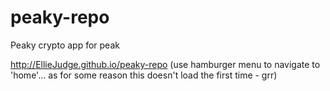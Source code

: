 # peaky-repo
Peaky crypto app for peak


http://EllieJudge.github.io/peaky-repo (use hamburger menu to navigate to 'home'... as for some reason this doesn't load the first time - grr)
